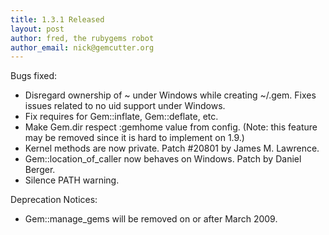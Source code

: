 ```yaml
---
title: 1.3.1 Released
layout: post
author: fred, the rubygems robot
author_email: nick@gemcutter.org
---
```


Bugs fixed:

* Disregard ownership of ~ under Windows while creating ~/.gem.  Fixes
  issues related to no uid support under Windows.
* Fix requires for Gem::inflate, Gem::deflate, etc.
* Make Gem.dir respect :gemhome value from config.  (Note: this feature may be
  removed since it is hard to implement on 1.9.)
* Kernel methods are now private.  Patch #20801 by James M. Lawrence.
* Gem::location_of_caller now behaves on Windows.  Patch by Daniel Berger.
* Silence PATH warning.

Deprecation Notices:

* Gem::manage_gems will be removed on or after March 2009.
